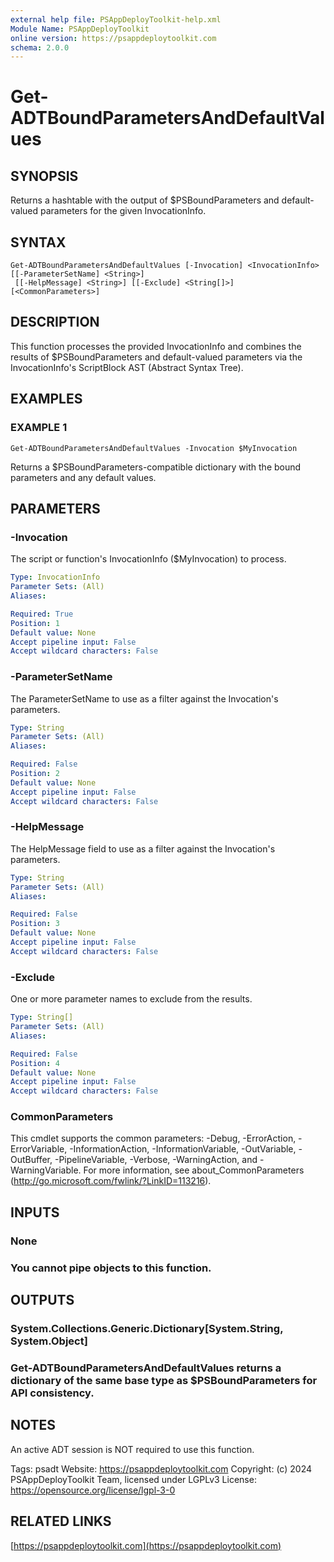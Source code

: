 ```yaml
---
external help file: PSAppDeployToolkit-help.xml
Module Name: PSAppDeployToolkit
online version: https://psappdeploytoolkit.com
schema: 2.0.0
---
```


# Get-ADTBoundParametersAndDefaultValues

## SYNOPSIS
Returns a hashtable with the output of $PSBoundParameters and default-valued parameters for the given InvocationInfo.

## SYNTAX

```
Get-ADTBoundParametersAndDefaultValues [-Invocation] <InvocationInfo> [[-ParameterSetName] <String>]
 [[-HelpMessage] <String>] [[-Exclude] <String[]>] [<CommonParameters>]
```

## DESCRIPTION
This function processes the provided InvocationInfo and combines the results of $PSBoundParameters and default-valued parameters via the InvocationInfo's ScriptBlock AST (Abstract Syntax Tree).

## EXAMPLES

### EXAMPLE 1
```
Get-ADTBoundParametersAndDefaultValues -Invocation $MyInvocation
```

Returns a $PSBoundParameters-compatible dictionary with the bound parameters and any default values.

## PARAMETERS

### -Invocation
The script or function's InvocationInfo ($MyInvocation) to process.

```yaml
Type: InvocationInfo
Parameter Sets: (All)
Aliases:

Required: True
Position: 1
Default value: None
Accept pipeline input: False
Accept wildcard characters: False
```

### -ParameterSetName
The ParameterSetName to use as a filter against the Invocation's parameters.

```yaml
Type: String
Parameter Sets: (All)
Aliases:

Required: False
Position: 2
Default value: None
Accept pipeline input: False
Accept wildcard characters: False
```

### -HelpMessage
The HelpMessage field to use as a filter against the Invocation's parameters.

```yaml
Type: String
Parameter Sets: (All)
Aliases:

Required: False
Position: 3
Default value: None
Accept pipeline input: False
Accept wildcard characters: False
```

### -Exclude
One or more parameter names to exclude from the results.

```yaml
Type: String[]
Parameter Sets: (All)
Aliases:

Required: False
Position: 4
Default value: None
Accept pipeline input: False
Accept wildcard characters: False
```

### CommonParameters
This cmdlet supports the common parameters: -Debug, -ErrorAction, -ErrorVariable, -InformationAction, -InformationVariable, -OutVariable, -OutBuffer, -PipelineVariable, -Verbose, -WarningAction, and -WarningVariable.
For more information, see about_CommonParameters (http://go.microsoft.com/fwlink/?LinkID=113216).

## INPUTS

### None
### You cannot pipe objects to this function.
## OUTPUTS

### System.Collections.Generic.Dictionary[System.String, System.Object]
### Get-ADTBoundParametersAndDefaultValues returns a dictionary of the same base type as $PSBoundParameters for API consistency.
## NOTES
An active ADT session is NOT required to use this function.

Tags: psadt
Website: https://psappdeploytoolkit.com
Copyright: (c) 2024 PSAppDeployToolkit Team, licensed under LGPLv3
License: https://opensource.org/license/lgpl-3-0

## RELATED LINKS

[https://psappdeploytoolkit.com](https://psappdeploytoolkit.com)

